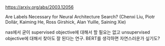 https://arxiv.org/abs/2003.12056

Are Labels Necessary for Neural Architecture Search? (Chenxi Liu, Piotr Dollár, Kaiming He, Ross Girshick, Alan Yuille, Saining Xie)

nas에서 굳이 supervised objective에 대해서 할 필요는 없고 unsupervised objective에 대해서 찾아도 잘 된다는 연구. BERT를 생각하면 자연스러운가 싶기도?